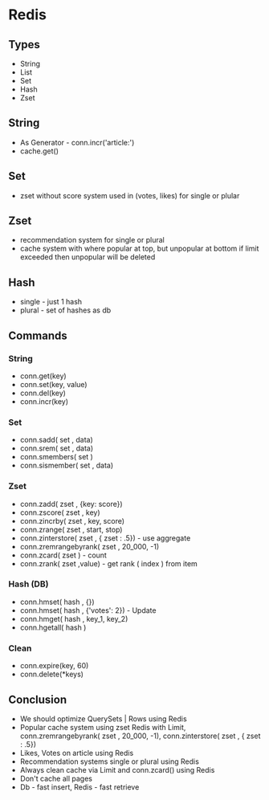 # Redis


## Types

* String
* List
* Set 
* Hash
* Zset


## String

* As Generator - conn.incr('article:')
* cache.get()


## Set

* zset without score system used in (votes, likes) for single or plular 


## Zset

* recommendation system for single or plural
* cache system with where popular at top, but unpopular at bottom
if limit exceeded then unpopular will be deleted


## Hash

* single - just 1 hash
* plural - set of hashes as db


## Commands


### String

* conn.get(key) 
* conn.set(key, value)
* conn.del(key) 
* conn.incr(key)


### Set

* conn.sadd( set , data)
* conn.srem( set , data)
* conn.smembers( set )
* conn.sismember( set , data)


### Zset

* conn.zadd( zset , {key: score})
* conn.zscore( zset , key)
* conn.zincrby( zset , key, score)
* conn.zrange( zset , start, stop)
* conn.zinterstore( zset , { zset : .5}) - use aggregate
* conn.zremrangebyrank( zset , 20_000, -1)
* conn.zcard( zset ) - count
* conn.zrank( zset ,value) - get rank ( index ) from item


### Hash (DB)

* conn.hmset( hash , {})
* conn.hmset( hash , {'votes': 2}) - Update
* conn.hmget( hash , key_1, key_2)
* conn.hgetall( hash )

### Clean

* conn.expire(key, 60)
* conn.delete(*keys)


## Conclusion

* We should optimize QuerySets | Rows using Redis
* Popular cache system using zset Redis with Limit, 
conn.zremrangebyrank( zset , 20_000, -1), 
conn.zinterstore( zset , { zset : .5})
* Likes, Votes on article using Redis
* Recommendation systems single or plural using Redis
* Always clean cache via Limit and conn.zcard() using Redis
* Don't cache all pages
* Db - fast insert, Redis - fast retrieve